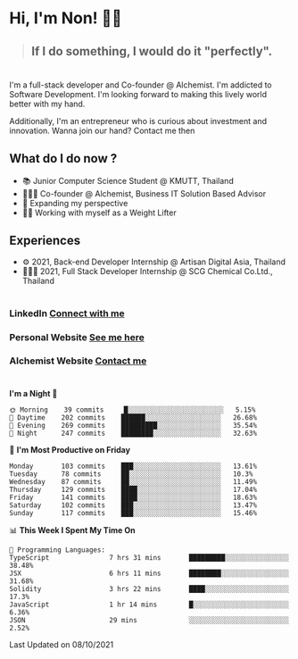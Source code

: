 # Hi, I'm Non! 🖐🏻

> ## If I do something, I would do it "perfectly".

#

I'm a full-stack developer and Co-founder @ Alchemist. I'm addicted to Software Development. I'm looking forward to making this lively world better with my hand.

Additionally, I'm an entrepreneur who is curious about investment and innovation. Wanna join our hand? Contact me then

## What do I do now ?

- 📚 Junior Computer Science Student @ KMUTT, Thailand
- 🧑🏻‍💻 Co-founder @ Alchemist, Business IT Solution Based Advisor
- 🌈 Expanding my perspective
- 🏋🏻 Working with myself as a Weight Lifter

## Experiences

- ⚙️ 2021, Back-end Developer Internship @ Artisan Digital Asia, Thailand
- 🧑🏻‍💻 2021, Full Stack Developer Internship @ SCG Chemical Co.Ltd., Thailand

#

### LinkedIn [Connect with me](https://www.linkedin.com/in/non-nontra/)

### Personal Website [See me here](https://nonnontra.com/)

### Alchemist Website [Contact me](https://alchemist-softwarehouse.co/)

#

<!--START_SECTION:waka-->
**I'm a Night 🦉** 

```text
🌞 Morning    39 commits     █░░░░░░░░░░░░░░░░░░░░░░░░   5.15% 
🌆 Daytime    202 commits    ██████░░░░░░░░░░░░░░░░░░░   26.68% 
🌃 Evening    269 commits    █████████░░░░░░░░░░░░░░░░   35.54% 
🌙 Night      247 commits    ████████░░░░░░░░░░░░░░░░░   32.63%

```
📅 **I'm Most Productive on Friday** 

```text
Monday       103 commits    ███░░░░░░░░░░░░░░░░░░░░░░   13.61% 
Tuesday      78 commits     ██░░░░░░░░░░░░░░░░░░░░░░░   10.3% 
Wednesday    87 commits     ██░░░░░░░░░░░░░░░░░░░░░░░   11.49% 
Thursday     129 commits    ████░░░░░░░░░░░░░░░░░░░░░   17.04% 
Friday       141 commits    ████░░░░░░░░░░░░░░░░░░░░░   18.63% 
Saturday     102 commits    ███░░░░░░░░░░░░░░░░░░░░░░   13.47% 
Sunday       117 commits    ███░░░░░░░░░░░░░░░░░░░░░░   15.46%

```


📊 **This Week I Spent My Time On** 

```text
💬 Programming Languages: 
TypeScript               7 hrs 31 mins       █████████░░░░░░░░░░░░░░░░   38.48% 
JSX                      6 hrs 11 mins       ████████░░░░░░░░░░░░░░░░░   31.68% 
Solidity                 3 hrs 22 mins       ████░░░░░░░░░░░░░░░░░░░░░   17.3% 
JavaScript               1 hr 14 mins        █░░░░░░░░░░░░░░░░░░░░░░░░   6.36% 
JSON                     29 mins             ░░░░░░░░░░░░░░░░░░░░░░░░░   2.52%

```


 Last Updated on 08/10/2021
<!--END_SECTION:waka-->

